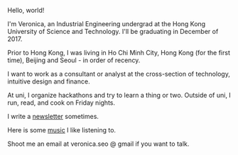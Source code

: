 









Hello, world!

I'm Veronica, an Industrial Engineering undergrad at the Hong Kong University of Science and Technology. I'll be graduating  in December of 2017.

Prior to Hong Kong, I was living in Ho Chi Minh City, Hong Kong (for the first time), Beijing and Seoul - in order of recency.

I want to work as a consultant or analyst at the cross-section of technology, intuitive design and finance. 

At uni, I organize hackathons and try to learn a thing or two. Outside of uni, I run, read, and cook on Friday nights.

I write a [newsletter](https://tinyletter.com/veronicaseo/archive) sometimes.

Here is some [music](https://www.last.fm/user/veronicaseo) I like listening to.

Shoot me an email at veronica.seo @ gmail if you want to talk.